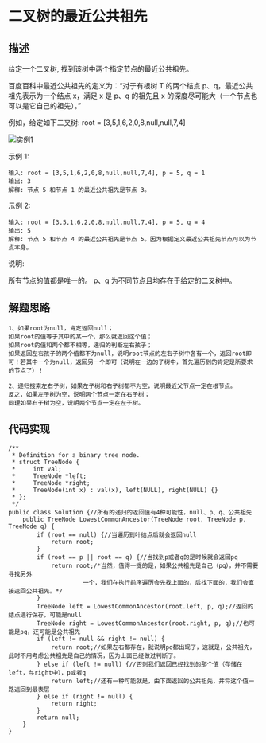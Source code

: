 # 二叉树的最近公共祖先
## 描述
给定一个二叉树, 找到该树中两个指定节点的最近公共祖先。

百度百科中最近公共祖先的定义为：“对于有根树 T 的两个结点 p、q，最近公共祖先表示为一个结点 x，满足 x 是 p、q 的祖先且 x 的深度尽可能大（一个节点也可以是它自己的祖先）。”

例如，给定如下二叉树:  root = [3,5,1,6,2,0,8,null,null,7,4]

![实例1](https://assets.leetcode-cn.com/aliyun-lc-upload/uploads/2018/12/15/binarytree.png)

 

示例 1:

    输入: root = [3,5,1,6,2,0,8,null,null,7,4], p = 5, q = 1
    输出: 3
    解释: 节点 5 和节点 1 的最近公共祖先是节点 3。
示例 2:

    输入: root = [3,5,1,6,2,0,8,null,null,7,4], p = 5, q = 4
    输出: 5
    解释: 节点 5 和节点 4 的最近公共祖先是节点 5。因为根据定义最近公共祖先节点可以为节点本身。
     

说明:

所有节点的值都是唯一的。
p、q 为不同节点且均存在于给定的二叉树中。

## 解题思路
    1、如果root为null，肯定返回null； 
    如果root的值等于其中的某一个，那么就返回这个值； 
    如果root的值和两个都不相等，递归的判断左右孩子； 
    如果返回左右孩子的两个值都不为null，说明root节点的左右子树中各有一个，返回root即可！若其中一个为null，返回另一个即可（说明在一边的子树中，首先遍历到的肯定是所要求的节点了）！
    
    2、递归搜索左右子树，如果左子树和右子树都不为空，说明最近父节点一定在根节点。
    反之，如果左子树为空，说明两个节点一定在右子树；
    同理如果右子树为空，说明两个节点一定在左子树。
## 代码实现
    /**
     * Definition for a binary tree node.
     * struct TreeNode {
     *     int val;
     *     TreeNode *left;
     *     TreeNode *right;
     *     TreeNode(int x) : val(x), left(NULL), right(NULL) {}
     * };
     */
    public class Solution {//所有的递归的返回值有4种可能性，null、p、q、公共祖先
        public TreeNode LowestCommonAncestor(TreeNode root, TreeNode p, TreeNode q) {
            if (root == null) {//当遍历到叶结点后就会返回null
                return root;
            }
            if (root == p || root == q) {//当找到p或者q的是时候就会返回pq
                return root;/*当然，值得一提的是，如果公共祖先是自己（pq），并不需要寻找另外
                         一个，我们在执行前序遍历会先找上面的，后找下面的，我们会直接返回公共祖先。*/
            }
            TreeNode left = LowestCommonAncestor(root.left, p, q);//返回的结点进行保存，可能是null
            TreeNode right = LowestCommonAncestor(root.right, p, q);//也可能是pq，还可能是公共祖先
            if (left != null && right != null) {
                return root;//如果左右都存在，就说明pq都出现了，这就是，公共祖先，此时不用考虑公共祖先是自己的情况，因为上面已经做过判断了。
            } else if (left != null) {//否则我们返回已经找到的那个值（存储在left，与right中），p或者q
                return left;//还有一种可能就是，由下面返回的公共祖先，并将这个值一路返回到最表层
            } else if (right != null) {
                return right;
            }
            return null;
        }
    }